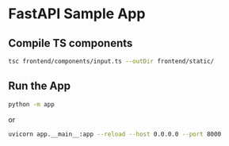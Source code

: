 # FastAPI Sample App

## Compile TS components

```bash
tsc frontend/components/input.ts --outDir frontend/static/
```

## Run the App

```bash
python -m app
```

or

```bash
uvicorn app.__main__:app --reload --host 0.0.0.0 --port 8000
```